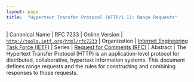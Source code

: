 ```yaml
---
layout: page
title:  "Hypertext Transfer Protocol (HTTP/1.1): Range Requests"
---
```


| Canonical Name | RFC 7233
| Online Version | [`http://tools.ietf.org/html/rfc7233`](http://tools.ietf.org/html/rfc7233)
| Organization | [Internet Engineering Task Force (IETF)](..)
| Series | [Request for Comments (RFC)](.)
| Abstract | The Hypertext Transfer Protocol (HTTP) is an application-level protocol for distributed, collaborative, hypertext information systems. This document defines range requests and the rules for constructing and combining responses to those requests.